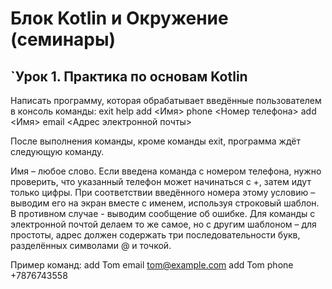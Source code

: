 # Блок Kotlin и Окружение (семинары)


## `Урок 1. Практика по основам Kotlin
Написать программу, которая обрабатывает введённые пользователем в консоль команды:
exit
help
add <Имя> phone <Номер телефона>
add <Имя> email <Адрес электронной почты>

После выполнения команды, кроме команды exit, программа ждёт следующую команду.

Имя – любое слово.
Если введена команда с номером телефона, нужно проверить, что указанный телефон может начинаться с +, затем идут только цифры. При соответствии введённого номера этому условию – выводим его на экран вместе с именем, используя строковый шаблон. В противном случае - выводим сообщение об ошибке.
Для команды с электронной почтой делаем то же самое, но с другим шаблоном – для простоты, адрес должен содержать три последовательности букв, разделённых символами @ и точкой.

Пример команд:
add Tom email tom@example.com
add Tom phone +7876743558